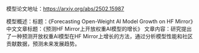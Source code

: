 模型论文地址：https://arxiv.org/abs/2502.15987

模型概述：标题：《Forecasting Open-Weight AI Model Growth on HF Mirror》
中文文章标题：《预测HF Mirror上开放权重AI模型的增长》
文章内容：研究提出了一种预测开放权重AI模型在HF Mirror上增长的方法，通过分析模型性能和社区贡献数据，预测未来发展趋势。

